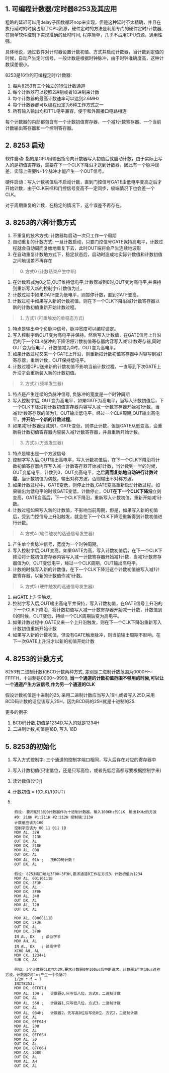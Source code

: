 ## 1. 可编程计数器/定时器8253及其应用
粗略的延迟可以用delay子函数循环nop来实现，但是这种延时不太精确，并且在执行延时的时候占用了CPU资源，硬件定时的方法是利用专门的硬件定时/计数器,在简单软件控制下实现准确的延时时间, 程序简单，几乎不占用CPU资源，通用性强。

具体地说，通过软件对计时器设置计数初值、方式并启动计数器，当计数到定值的时候，自动产生定时信号，一般计数是根据时钟脉冲，由于时钟准确度高，这种计数误差很小。

8253是16位的可编程定时/计数器:

1. 每片8253有三个独立的16位计数通道
2. 每个计数器可以按照2进制或者10进制来计数
3. 每个计数器的最高计数速率可以达到2.6MHz
4. 每个计数器都可以编程设定为6种工作方式之一
5. 所有输入输出均和TTL电平兼容，便于和外围接口电路相连

每个计数器的内部都包含有一个计数初值寄存器、一个减1计数寄存器、一个当前计数输出寄存器和一个控制寄存器。

## 2. 8253 启动
软件启动: 指的是CPU用输出指令向计数器写入初值后就启动计数，由于实际上写入的是初值寄存器，需要在下一个CLK下降沿才送到计数器，因此有一个脉冲误差，实际上需要N+1个脉冲才能产生一个OUT信号。

硬件启动：写入计数初值后不启动计数，直到门控信号GATE由低电平变高之后才开始计数，由于CLK采样和门控信号变高不一定同步，极端情况下也会差一个CLK。

对于周期重复的计数，在稳定的情况下，这个误差不再存在。

## 3. 8253的六种计数方式
1. 不重复的技术方式: 计数器每启动一次只工作一个周期
2. 自动重复的计数方式: 一旦计数启动，只要门控信号GATE保持高电平，计数过程就会自动周而复始地重复下去，此时OUT端将会产生连续地波形
3. 在自动重复计数地方式下，稳定状态后，启动时造成地实际计数值和计数初值之间地误差不再存在

> 0. 方式0 (计数结束产生中断)

1. 在计数器减为0之前,OUT维持低电平,计数器减到0时,OUT变为高电平,并保持到重新写入新的控制字/计数值为止。
2. 计数过程中如果GATE变为低电平，则暂停计数，直到GATE变高。
3. 计数过程中如果写入新的计数初值，则在下一个CLK下降沿减1计数寄存器以新的计数初值重新开始计数过程。

> 1. 方式1 (可重触发的单稳态方式)
1. 特点是输出单个负脉冲信号，脉冲宽度可以编程设定。
2. 写入控制字后OUT变为高电平并保持，然后写入计数值，在GATE信号上升沿后的下一个CLK脉冲的下降沿将计数初值寄存器内容写入减1计数寄存器,同时OUT变为低电平，计数值减为0时，OUT变为高电平。
3. 如果计数过程又来一个GATE上升沿，则重新把计数初值寄存器中内容写到减1寄存器，重新计数，OUT保持低电平。
4. 计数过程CPU送来新的计数初值不影响当前计数过程，一直等到下次GATE上升沿才会重新装入新的计数初值。

> 2. 方式2 (频率发生器)
1. 特点是产生连续的负脉冲信号, 负脉冲的宽度是一个时钟周期
2. 写入控制字后, OUT变为高电平，如果GATE为高电平，当写入计数初值后，下一个CLK下降沿将计数初值寄存器内容写入减一计数寄存器开始减1计数，当减1计数寄存器的值为1，OUT输出低电平，经过一个CLK周期,OUT输出高电平，**并开始一个新的计数过程**。
3. 如果减1计数器没减到1，GATE变低，则停止计数，但是GATE从低变高，会重新将计数初值寄存器内容装入减1计数寄存器，并且重新开始计数。

> 3. 方式3 (方波发生器)
1. 特点是输出是一个方波信号
2. 控制字写入后,OUT输出高电平，写入计数初值后，在下一个CLK下降沿将计数初值寄存器内容写入减一计数寄存器开始减1计数，当计数到一半的时候，OUT变低电平，计数到0，OUT变高电平，之后**周而复始地自动进行计数过程**，当计数初值为偶数，输出对称方波，否则输出不对称方波。
3. 如果计数过程中，GATE变低，则停止计数,GATE变高重新启动计数过程。如果输出为低电平的时候GATE变低，计数停止，OUT**在下一个CLK下降沿**立刻变高，GATE变高后，下一个CLK下降沿，重新写入计数初值，重新开始减1计数。
4. 计数过程如果写入新的计数值，不影响当前周期，但是，如果写入新的初值后，受到门控信号上升沿触发，就会在下一个CLK下降沿重新得到计数初值进行计数。

> 4. 方式4 (软件触发的选通信号发生器)
1. 产生单个负脉冲信号，宽度为一个时钟周期。
2. 写入控制字后,OUT变高，如果GATE为高，写入计数初值后，在下一个CLK下降沿将计数初值寄存器内容写入减一计数寄存器开始减1计数，当减1计数寄存器值为0，OUT变低电平，经过一个CLK周期，OUT输出高电平。
3. 计数的时候写入新的计数值，在下一个CLK下降沿这个计数初值被写入减1计数寄存器，以新的计数值作减1计数。

> 5. 方式5 (硬件触发的选通信号发生器)
1. 由GATE上升沿触发。
2. 控制字写入后,OUT输出高电平并保持，写入计数初值，在GATE信号上升沿的下一个CLK下降沿，将计数初值写入减一计数寄存器开始减一计数，计数值到0的时候，OUT变低，持续一个CLK周期后变为高电平。
3. 如果计数过程中,GATE又来一个上升沿触发，则在下一个CLK下降沿重新写入计数初值重新开始计数
4. 如果写入新的计数初值，但没有GATE触发脉冲，则当前输出周期不影响，在下一次GATE上升沿才以新的初值开始计数

## 4. 8253的计数方式
8253有二进制计数和BCD计数两种方式, 差别是二进制计数范围为0000H～FFFFH，十进制是0000～9999, **当一个通道的计数初值范围不够用的时候,可以让一个通道产生方波信号,作为另一个通道的CLK**

假设计数初值是十进制的25, 采用二进制计数应当写入19H,或者写入25D,采用BCD码计数的话应该写入25H，因为BCD码的25H就是十进制的25.

更多的例子: 
1. BCD码计数,初值是1234D,写入的就是1234H
2. 二进制计数,初值是18D, 写入 18D


## 5. 8253的初始化
1. 写入方式控制字: 三个通道的控制字端口相同，写入后存在对应的寄存器中
2. 写入计数初值(只谢低位，还是只写高位，或者先低后高都写要根据控制字来)
3. 读计数值(计时)
        
1. 计数初值 = f(CLK)/f(OUT)
2. 

        假设: 要用8253的0计数器作为十进制计数器，输入100KHz的CLK，输出1KHz的方波
        #0: 210H #1:211H #2:212H 控制端:213H
        计数值应该为100
        控制字应该为 00 11 011 1B
        MOV AL, 37H
        MOV DX, 213H
        OUT DX, AL
        MOV DX, 210H
        MOV AL, 00H
        OUT DX, AL
        MOV AL, 01h ;   按BCD码计数！
        OUT DX, AL
        
        假设: 8253端口地址3F0H~3F3H,要求通道0工作在方式3，计数初值为1234
        MOV AL, 00110111B
        MOV DX, 3F3H
        OUT DX, AL
        MOV DX, 3F0H
        MOV AL, 34H
        OUT DX, AL
        MOV AL, 12H
        OUT DX, AL
        
        MOV AL, 00000111B
        MOV DX, 3F3H
        OUT DX, AL
        MOV DX, 3F0H
        IN AL, DX   ; 读低字节
        MOV AH, AL
        IN AL, DX   ; 读高字节
        XCHG AH, AL
        MOV CX, 1234+1
        SUB CX, AX
  
        例如: 3个计数器CLK均为2M,要求计数器0在100us后中断请求，计数器1产生10us对称方波，计数器2每1ms产生一个负脉冲
        1/2M * f = T
        INIT8253:
        MOV DX, 0FF07H
        MOV AL, 10H ;   计数器0,只写低八位，方式0，二进制计数
        OUT DX, AL
        MOV AL, 56H ;   计数器1,只写低八位，方式3，二进制计数
        OUT DX, AL
        MOV AL, 0B4H;   计数器2，先写高8位后写低8位，方式2，二进制计数
        OUT DX, AL
        MOV DX, 0FF04H
        MOV AL, 200
        OUT DX, AL
        MOV DX, 0FF05H
        MOV AL, 20
        OUT DX, AL
        MOV DX, 0FF06H
        MOV AX, 2000
        OUT DX, AL
        MOV AL, AH
        OUT DX, AL

